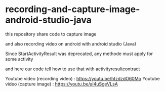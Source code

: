 # recording-and-capture-image-android-studio-java
this repository share code to capture image

and also recording video on android with android studio (Java)

Since StartActivityResult was deprecated, any methode must apply for some activity

and here our code tell how to use that with activityresultcontract

Youtube video (recording video) : https://youtu.be/htzdzdO60Mo
Youtube video (capture image)   : https://youtu.be/al4uSgeVLsA
